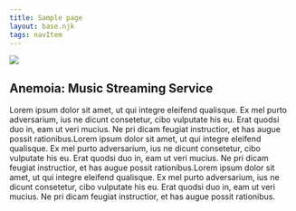```yaml
---
title: Sample page
layout: base.njk
tags: navItem
---
```

<section class="container"> 
<div>
 <img src="/images/anemoia2.png"> 
</div>
  
<div>
  <h1>Anemoia: Music Streaming Service</h1>
  <p>Lorem ipsum dolor sit amet, ut qui integre eleifend qualisque. Ex mel purto adversarium, ius ne dicunt consetetur, cibo vulputate his eu. Erat quodsi duo in, eam ut veri mucius. Ne pri dicam feugiat instructior, et has augue possit rationibus.Lorem ipsum dolor sit amet, ut qui integre eleifend qualisque. Ex mel purto adversarium, ius ne dicunt consetetur, cibo vulputate his eu. Erat quodsi duo in, eam ut veri mucius. Ne pri dicam feugiat instructior, et has augue possit rationibus.Lorem ipsum dolor sit amet, ut qui integre eleifend qualisque. Ex mel purto adversarium, ius ne dicunt consetetur, cibo vulputate his eu. Erat quodsi duo in, eam ut veri mucius. Ne pri dicam feugiat instructior, et has augue possit rationibus.</p>
</div>
</section>